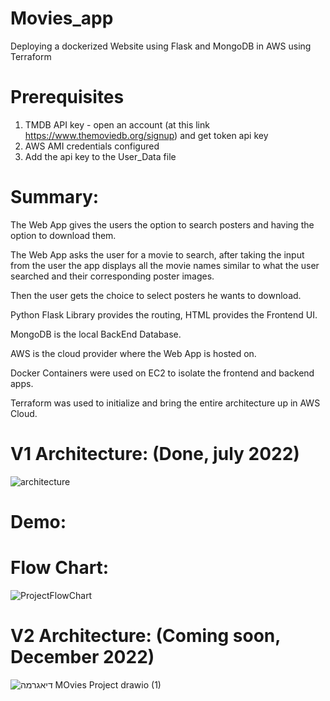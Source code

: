 # Movies_app
Deploying a dockerized Website using Flask and MongoDB in AWS using Terraform

# Prerequisites

1) TMDB API key - open an account (at this link https://www.themoviedb.org/signup) and get token api key
2) AWS AMI credentials configured
3) Add the api key to the User_Data file

# Summary:
The Web App gives the users the option to search posters and having the option to download them.

The Web App asks the user for a movie to search, after taking the input from the user the app displays all the movie names similar to what the user searched and their corresponding poster images.

Then the user gets the choice to select posters he wants to download.

Python Flask Library provides the routing, HTML provides the Frontend UI.

MongoDB is the local BackEnd Database.

AWS is the cloud provider where the Web App is hosted on.

Docker Containers were used on EC2 to isolate the frontend and backend apps.

Terraform was used to initialize and bring the entire architecture up in AWS Cloud.

# V1 Architecture: (Done, july 2022)
![architecture](https://user-images.githubusercontent.com/82024584/171023006-d66d03b9-9aa2-4ee4-b41f-93d71491816d.PNG)

# Demo:

# Flow Chart:

![ProjectFlowChart](https://user-images.githubusercontent.com/82024584/168774364-a427dfd5-a9c2-4581-9c18-71531f6dbb0b.PNG)


# V2 Architecture: (Coming soon, December 2022)
![_דיאגרמה MOvies Project_ drawio (1)](https://user-images.githubusercontent.com/26095774/187089411-50da5936-198a-49db-96bd-401767462c43.png)
